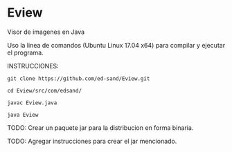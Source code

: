 # Eview
Visor de imagenes en Java

Uso la linea de comandos (Ubuntu Linux 17.04 x64) para compilar y ejecutar el programa.

INSTRUCCIONES:


    git clone https://github.com/ed-sand/Eview.git

    cd Eview/src/com/edsand/

    javac Eview.java

    java Eview


TODO: Crear un paquete jar para la distribucion en forma binaria.

TODO: Agregar instrucciones para crear el jar mencionado.
